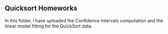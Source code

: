 ## Quicksort Homeworks
In this folder, i have uploaded the Confidence Intervals computation and the linear model fitting for the QuickSort data.

